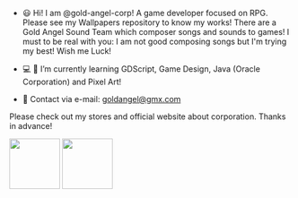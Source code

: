 - :smiley: Hi! I am @gold-angel-corp! A game developer focused on RPG. Please see my Wallpapers repository to know my works! There are a Gold Angel Sound Team which composer songs and sounds
  to games! I must to be real with you: I am not good composing songs but I'm trying my best! Wish me Luck!
  
- :computer:  :open_book: I’m currently learning GDScript, Game Design, Java (Oracle Corporation) and Pixel Art!
  
- :incoming_envelope: Contact via e-mail: goldangel@gmx.com

Please check out my stores and official website about corporation. Thanks in advance!

<img src="https://i.ibb.co/mJyPr5L/Gold-Angel-Titania-Gold-Angel-Sound-Team.png" width="90px" height="90px" float="left"  /> <img src="https://i.ibb.co/4N1YY7r/Gold-Angel-Titania-Gold-Moon-Rod.png" width="90px" height="90px" float="left" />
